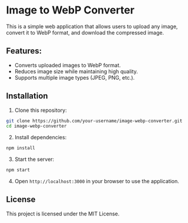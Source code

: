 
# Image to WebP Converter

This is a simple web application that allows users to upload any image, convert it to WebP format, and download the compressed image.

## Features:
- Converts uploaded images to WebP format.
- Reduces image size while maintaining high quality.
- Supports multiple image types (JPEG, PNG, etc.).

## Installation

1. Clone this repository:

```bash
git clone https://github.com/your-username/image-webp-converter.git
cd image-webp-converter
```

2. Install dependencies:

```bash
npm install
```

3. Start the server:

```bash
npm start
```

4. Open `http://localhost:3000` in your browser to use the application.

## License
This project is licensed under the MIT License.
